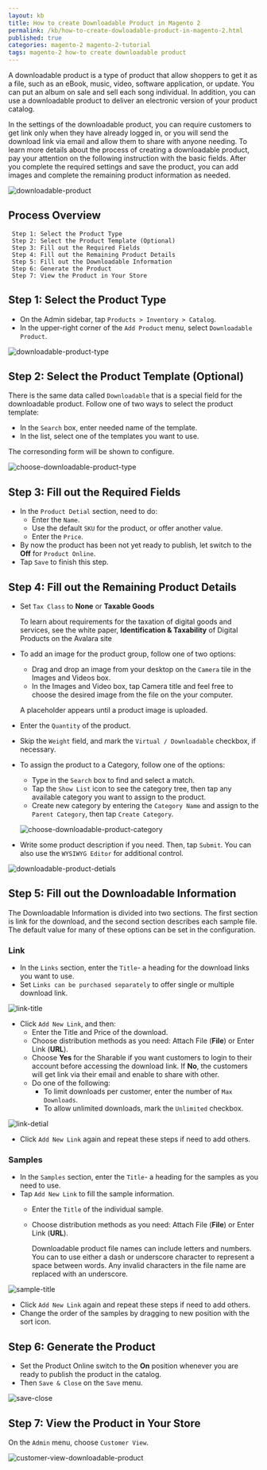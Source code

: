 ```yaml
---
layout: kb
title: How to create Downloadable Product in Magento 2
permalink: /kb/how-to-create-dowloadable-product-in-magento-2.html
published: true
categories: magento-2 magento-2-tutorial
tags: magento-2 how-to create downloadable product
---
```


A downloadable product is a type of product that allow shoppers to get it as a file, such as an eBook, music, video, software application, or update. You can put an album on sale and sell each song individual. In addition, you can use a downloadable product to deliver an electronic version of your product catalog. 

In the settings of the downloadable product, you can require customers to get link only when they have already logged in, or you will send the download link via email and allow them to share with anyone needing. To learn more details about the process of creating a downloadable product, pay your attention on the following instruction with the basic fields. After you complete the required settings and save the product, you can add images and complete the remaining product information as needed.

![downloadable-product](https://lh6.googleusercontent.com/Wd751W2HnWrl8ViLWEOePz1rmWZ123f2AxWjblxA2fkWcmmoDCQXqRDNxYHlKHCX1z8Xs_2o_R1I3YdSu0Dx9YNmaVKYc5Z4qJ_E46wTxUTcgVO8JY7eA3jMPbby2rXD1TLX2h8v)

## Process Overview
     
     Step 1: Select the Product Type
     Step 2: Select the Product Template (Optional)
     Step 3: Fill out the Required Fields
     Step 4: Fill out the Remaining Product Details
     Step 5: Fill out the Downloadable Information
     Step 6: Generate the Product
     Step 7: View the Product in Your Store

## Step 1: Select the Product Type

* On the Admin sidebar, tap `Products > Inventory > Catalog`.
* In the upper-right corner of the `Add Product` menu, select `Downloadable Product`.

![downloadable-product-type](https://lh6.googleusercontent.com/evPH0iIHPckloJ-ukj-NiHQZJS7B3kVq7fMsPBdsptA2C0w2SlyttTvA4g15t7xehPQDZwH6EQU65CDOfGGolFjJUIGLWOmX-i1SQTnTthd5xrDyqCqSCE2q9d1cY_oLC9zzcK-P)

## Step 2: Select the Product Template (Optional)

There is the same data called `Downloadable` that is a special field for the downloadable product.  Follow one of two ways to select the product template:

* In the `Search` box, enter needed name of the template.
* In the list, select one of the templates you want to use.

The corresonding form will be shown to configure.
 
![choose-downloadable-product-type](https://lh5.googleusercontent.com/HCx1cmiDdw-1XrDSMEq2nNvnv-Zg2yquqbjR5af8RLbLKrvClMjUO6knuo3wTZJ5C0WV9M_piTl4OoQsiS9UV614mpmW9Tx2kVBzjty_Ecsp2t2QyrL04u0eV5cu6QTXxCBH62QX)

## Step 3: Fill out the Required Fields

* In the `Product Detial` section, need to do:
  * Enter the `Name`.
  * Use the default `SKU` for the product, or offer another value.
  * Enter the `Price`.
* By now the product has been not yet ready to publish, let switch to the **Off** for `Product Online`.
* Tap `Save` to finish this step.

## Step 4: Fill out the Remaining Product Details

* Set `Tax Class` to **None** or **Taxable Goods**

  To learn about requirements for the taxation of digital goods and services, see the white paper, **Identification & Taxability** of Digital Products on the Avalara site
  
* To add an image for the product group, follow one of two options:
  * Drag and drop an image from your desktop on the `Camera` tile in the Images and Videos box.
  * In the Images and Video box, tap Camera title and feel free to choose the desired image from the file on the your computer.
  
  A placeholder appears until a product image is uploaded.
  
* Enter the `Quantity` of the product.
* Skip the `Weight` field, and mark the `Virtual / Downloadable` checkbox, if necessary.
* To assign the product to a Category, follow one of the options:
  * Type in the `Search` box to find and select a match.
  * Tap the `Show List` icon to see the category tree, then tap any available category you want to assign to the product.
  * Create new category by entering the `Category Name` and assign to the `Parent Category`, then tap `Create Category`.

  ![choose-downloadable-product-category](https://lh3.googleusercontent.com/ww1dVD200A9AAHVuWXRzIocid0lLlSJHoMRTzYAGuHRAjVPZ1vBrSmRnPnkX_J_JpJRNml2zt8hcqaCW61AnIx1qFvyK5kkkPjJYerlwuywCPjCkasf82YhnGC_sB5VbB2V_ZTkQ)

* Write some product description if you need.  Then, tap `Submit`. You can also use the `WYSIWYG Editor` for additional control.

![downloadable-product-detials](https://lh4.googleusercontent.com/uEz_kIso-wWtpGLbEsCz_Bs96UsKdWiK8a-TS3xNq3OAOadO6D7Jqaf2BuX767kEdL3uRjOKkA4ukamDVtrwMfm3KaymDGiUU7MErSsAvKmeHPOiA7NSP2zWnnl4TfO-xwBRZPFP)

## Step 5: Fill out the Downloadable Information

The Downloadable Information is divided into two sections. The first section is link for the download, and the second section describes each sample file. The default value for many of these options can be set in the configuration.

### Link
  
  * In the `Links` section, enter the `Title`- a heading for the download links you want to use.
  * Set `Links can be purchased separately` to offer single or multiple download link.
  
  ![link-title](https://lh4.googleusercontent.com/cLsnzmSsdr8CDMHEgf-2DtEWRrXWGES1hyTE253-Xp84iRefIgxKvXv9p80m9Hyu2TVyjm6cxCHxd-c3CLx3GUM_JZLKfXq0NWDTlcD9gAAS4mioNJZPhYNw9q_cHP02uir1qMPN)
  
  * Click `Add New Link`, and then:
    * Enter the Title and Price of the download.
    * Choose distribution methods as you need: Attach File (**File**) or Enter Link (**URL**).
    * Choose **Yes** for the Sharable if you want customers to login to their account before accessing the download link. If **No**, the customers will get link via their email and enable to share with other.
    * Do one of the following:
      * To limit downloads per customer, enter the number of `Max Downloads`.
      * To allow unlimited downloads, mark the `Unlimited` checkbox.
  
  ![link-detial](https://lh5.googleusercontent.com/DrUJEW4vo1dOy-kyuTQOKi8qMO8JshsZi6ImcqHviLseJS8UeoSfEkfCsfSQPdbqBNoaAhEJxMLOs1kka3p--Wsv9If23G5khtZo_H8RoFnA4iAF-futA4DPaTrn0_XH-asSKQIK)
  * Click `Add New Link` again and repeat these steps if need to add others.
  
### Samples
  
  * In the `Samples` section, enter the `Title`- a heading for the samples as you need to use.
  * Tap `Add New Link` to fill the sample information.
    * Enter the `Title` of the individual sample.
    * Choose distribution methods as you need: Attach File (**File**) or Enter Link (**URL**).
    
      Downloadable product file names can include letters and numbers. You can to use either a dash or underscore character to represent a space between words. Any invalid characters in the file name are replaced with an underscore.

  ![sample-title](https://lh4.googleusercontent.com/tQ9qou0CPn5g6Je6vScOrgX_2oBbjvoW7NKO9zpKVMT9ErT53k9a0RnLAPq-gjIDLE4MraeJIGMgJ9EYK2-i52P9NflUxWkoBUh1S0F174dW7PU4HQwThfDOJeP9AZsOvIRZ1IAg)
  
  * Click `Add New Link` again and repeat these steps if need to add others.
  * Change the order of the samples by dragging to new position with the sort icon.

## Step 6: Generate the Product
* Set the Product Online switch to the **On** position whenever you are ready to publish the product in the catalog.
* Then `Save & Close` on the `Save` menu.

![save-close](https://lh3.googleusercontent.com/KRyMbyriioQWxOgHbKgOqNJ-FspkryLQaS6_A0Ct3ufZU-qaIEZ-IZO2x6MM78KpFKejBBP0zfqzpc5N7HT4bBjXTWxe43AxV-ZKcKlG8mWTUNH4gKBA9ejoSRgJlwJZiAmAR1Ma)

## Step 7: View the Product in Your Store

On the `Admin` menu, choose `Customer View`.

![customer-view-downloadable-product](https://lh3.googleusercontent.com/_chtQXrVhInGrcnBFC3LHcWh1_d24tAhndFcf-xl8pA7yo9qpvg79PcvES0s7NgNF8Msi2xVfsMdvLmRGLlToErkVg6M8aTa1SYSmNzAOnXxrflsxg6wd7d5CLhXveObdI7N5pjQ)
